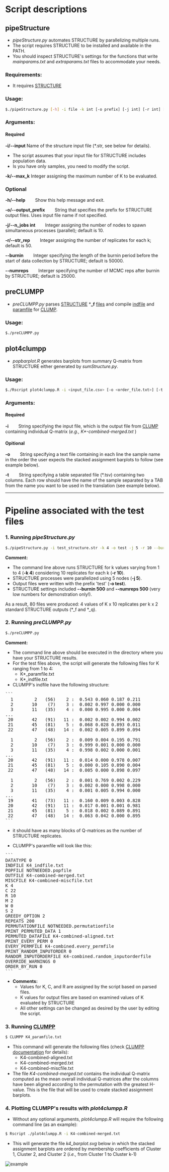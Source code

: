 # Script descriptions
## pipeStructure
- _pipeStructure.py_ automates STRUCTURE by parallelizing multiple runs. 
- The script requires STRUCTURE to be installed and available in the PATH.
- You should inspect STRUCTURE's settings for the functions that write _mainparams.txt_ and _extraparams.txt_ files to accommodate your needs.

### Requirements:
- It requires [STRUCTURE](https://web.stanford.edu/group/pritchardlab/structure_software/release_versions/v2.3.4/html/structure.html)

### Usage:

```bash
$./pipeStructure.py [-h] -i file -k int [-o prefix] [-j int] [-r int] [--burnin int] [--numreps int]
```

### Arguments:
#### Required
**-i/--input**  Name of the structure input file (*.str, see below for details).
- The script assumes that your input file for STRUCTURE includes population data.
- Is you have only samples, you need to modify the script.

**-k/--max_k**  Integer assigning the maximum number of K to be evaluated.

### Optional
**-h/--help** &nbsp;&nbsp;&nbsp;&nbsp;&nbsp;&nbsp; Show this help message and exit.

**-o/--output_prefix** &nbsp;&nbsp;&nbsp;&nbsp;&nbsp;&nbsp; String that specifies the prefix for STRUCTURE output files. Uses input file name if not specified.

**-j/--n_jobs int** &nbsp;&nbsp;&nbsp;&nbsp;&nbsp;&nbsp; Integer assigning the number of nodes to spawn simultaneous processes (parallel); default is 10.

**-r/--str_rep** &nbsp;&nbsp;&nbsp;&nbsp;&nbsp;&nbsp; Integer assigning the number of replicates for each k; default is 50.

**--burnin** &nbsp;&nbsp;&nbsp;&nbsp;&nbsp;&nbsp; Integer specifying the length of the burnin period before the start of data collection by STRUCTURE; default is 50000.

**--numreps** &nbsp;&nbsp;&nbsp;&nbsp;&nbsp;&nbsp; Interger specifying the number of MCMC reps after burnin by STRUCTURE; default is 25000.


## preCLUMPP
- _preCLUMPP.py_ parses [STRUCTURE](https://web.stanford.edu/group/pritchardlab/structure.html) ***_f** [files](https://rosenberglab.stanford.edu/software/CLUMPP_Manual.pdf)
   and compile [indfile](https://rosenberglab.stanford.edu/software/CLUMPP_Manual.pdf) and [paramfile](https://rosenberglab.stanford.edu/software/CLUMPP_Manual.pdf) for [CLUMP](https://rosenberglab.stanford.edu/clumpp.html).

### Usage:
```bash
$./preCLUMPP.py
```

## plot4clumpp
- _popbarplot.R_ generates barplots from summary Q-matrix from STRUCTURE either generated by _sumStructure.py_.

### Usage:
```bash
$./Rscript plot4clumpp.R -i <input_file.csv> [-o <order_file.txt>] [-t <translation_table.tsv>]"
```
### Arguments:
#### Required
**-i** &nbsp;&nbsp;&nbsp;&nbsp;&nbsp;&nbsp; String specifying the input file, which is the output file from [CLUMP](https://rosenberglab.stanford.edu/clumpp.html) containing individual Q-matrix (_e.g.,_ _K*-combined-merged.txt_ )

#### Opitional
**-o** &nbsp;&nbsp;&nbsp;&nbsp;&nbsp;&nbsp; String specifying a text file containing in each line the sample name in the order the user expects the stacked assignment barplots to follow (see example below).

**-t** &nbsp;&nbsp;&nbsp;&nbsp;&nbsp;&nbsp; String specifying a table separated file (*.tsv) containing two columns. Each row should have the name of the sample separated by a TAB from the name you want to be used in the translation (see example below).

---

# Pipeline associated with the test files
### 1. Running _pipeStructure.py_

```bash
$./pipeStructure.py -i test_structure.str -k 4 -o test -j 5 -r 10 --burnin 500 --numreps 500
```

**Comment:**
- The command line above runs STRUCTURE for k values varying from 1 to 4 (**-k 4**) considering 10 replicates for each k (**-r 10**).
- STRUCTURE processes were parallelized using 5 nodes (**-j 5**).
- Output files were written with the prefix 'test' (**-o test**).
- STRUCTURE settings included **--burnin 500** and **--numreps 500** (very low numbers for demonstration only!).

As a result, 80 files were produced: 4 values of K x 10 replicates per k x 2 standard STRUCTURE outputs (*_f and *_q).

### 2. Running _preCLUMPP.py_
```bash
$./preCLUMPP.py
```
**Comment:**
- The command line above should be executed in the directory where you have your STRUCTURE results.
- For the test files above, the script will generate the following files for K ranging from 1 to 4:
  - K*_paramfile.txt
  - K*_indfile.txt
- CLUMPP's indfile have the following structure:

<pre>
```
  1        2   (56)    2 :  0.543 0.060 0.187 0.211  
  2       10    (7)    3 :  0.002 0.997 0.000 0.000  
  3       11   (35)    4 :  0.000 0.995 0.000 0.004  
...  
 20       42   (91)   11 :  0.002 0.002 0.994 0.002  
 21       45   (81)    5 :  0.068 0.028 0.893 0.011  
 22       47   (48)   14 :  0.002 0.005 0.899 0.094  
  
  1        2   (56)    2 :  0.009 0.004 0.195 0.791  
  2       10    (7)    3 :  0.999 0.001 0.000 0.000  
  3       11   (35)    4 :  0.998 0.002 0.000 0.001  
...  
 20       42   (91)   11 :  0.014 0.000 0.978 0.007  
 21       45   (81)    5 :  0.000 0.105 0.890 0.004  
 22       47   (48)   14 :  0.005 0.000 0.898 0.097  
  
  1        2   (56)    2 :  0.001 0.769 0.002 0.229  
  2       10    (7)    3 :  0.002 0.000 0.998 0.000  
  3       11   (35)    4 :  0.001 0.005 0.994 0.000  
...  
 19       41   (73)   11 :  0.160 0.009 0.003 0.828  
 20       42   (91)   11 :  0.017 0.001 0.001 0.981  
 21       45   (81)    5 :  0.018 0.002 0.089 0.891  
 22       47   (48)   14 :  0.063 0.042 0.000 0.895  
```
</pre>

  - it should have as many blocks of Q-matrices as the number of STRUCTURE replicates.

- CLUMPP's paramfile will look like this:

<pre>
```
DATATYPE 0  
INDFILE K4_indfile.txt  
POPFILE NOTNEEDED.popfile  
OUTFILE K4-combined-merged.txt  
MISCFILE K4-combined-miscfile.txt  
K 4  
C 22  
R 10  
M 2  
W 0  
S 2  
GREEDY_OPTION 2  
REPEATS 200 
PERMUTATIONFILE NOTNEEDED.permutationfile  
PRINT_PERMUTED_DATA 1  
PERMUTED_DATAFILE K4-combined-aligned.txt  
PRINT_EVERY_PERM 0  
EVERY_PERMFILE K4-combined.every_permfile  
PRINT_RANDOM_INPUTORDER 0  
RANDOM_INPUTORDERFILE K4-combined.random_inputorderfile  
OVERRIDE_WARNINGS 0  
ORDER_BY_RUN 0  
```
</pre>

- **Comments:**
  - Values for K, C, and R are assigned by the script based on parsed files.
  - K values for output files are based on examined values of K evaluated by STRUCTURE
  - All other settings can be changed as desired by the user by editing the script.

### 3. Running [CLUMPP](https://rosenberglab.stanford.edu/clumpp.html)
```bash
$ CLUMPP K4_paramfile.txt
```
- This command will generate the following files (check [CLUMPP documentation](https://rosenberglab.stanford.edu/software/CLUMPP_Manual.pdf) for details):
  - K4-combined-aligned.txt
  - K4-combined-merged.txt
  - K4-combined-miscfile.txt
- The file _K4-combined-merged.txt_ contains the individual Q-matrix computed as the mean overall individual Q-matrices after the columns have
been aligned according to the permutation with the greatest H-value. This is the file that will be used to create stacked assignment barplots.

### 4. Plotting CLUMPP's results with _plot4clumpp.R_

- Without any optional arguments, _plot4clumpp.R_ will require the following command line (as an example):
```bash
$ Rscript ./plot4clumpp.R -i K4-combined-merged.txt
```
- This will generate the file _k4_barplot.svg_ below in which the stacked assignment barplots are ordered by membership coefficients of Cluster 1, Cluster 2, and Cluster 2 (_i.e.,_ from Cluster 1 to Cluster k-1)

![example](https://github.com/fplmarques/pipeStructure/blob/main/test_files/k4_barplot.png)




